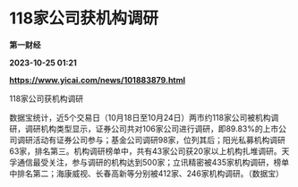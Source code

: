 # 118家公司获机构调研
**第一财经**

**2023-10-25 01:21**

**https://www.yicai.com/news/101883879.html**

118家公司获机构调研

数据宝统计，近5个交易日（10月18日至10月24日）两市约118家公司被机构调研，调研机构类型显示，证券公司共对106家公司进行调研，即89.83%的上市公司调研活动有证券公司参与；基金公司调研98家，位列其后；阳光私募机构调研63家，排名第三。机构调研榜单中，共有43家公司获20家以上机构扎堆调研。天孚通信最受关注，参与调研的机构达到500家；立讯精密被435家机构调研，榜单中排名第二；海康威视、长春高新等分别被412家、246家机构调研。（数据宝）